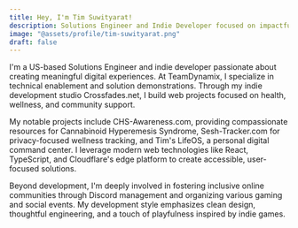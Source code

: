 ```yaml
---
title: Hey, I'm Tim Suwityarat!
description: Solutions Engineer and Indie Developer focused on impactful digital projects, combining technical expertise with healthcare advocacy and community building.
image: "@assets/profile/tim-suwityarat.png"
draft: false
---
```


I'm a US-based Solutions Engineer and indie developer passionate about creating meaningful digital experiences. At TeamDynamix, I specialize in technical enablement and solution demonstrations. Through my indie development studio Crossfades.net, I build web projects focused on health, wellness, and community support.

My notable projects include CHS-Awareness.com, providing compassionate resources for Cannabinoid Hyperemesis Syndrome, Sesh-Tracker.com for privacy-focused wellness tracking, and Tim's LifeOS, a personal digital command center. I leverage modern web technologies like React, TypeScript, and Cloudflare's edge platform to create accessible, user-focused solutions.

Beyond development, I'm deeply involved in fostering inclusive online communities through Discord management and organizing various gaming and social events. My development style emphasizes clean design, thoughtful engineering, and a touch of playfulness inspired by indie games.

